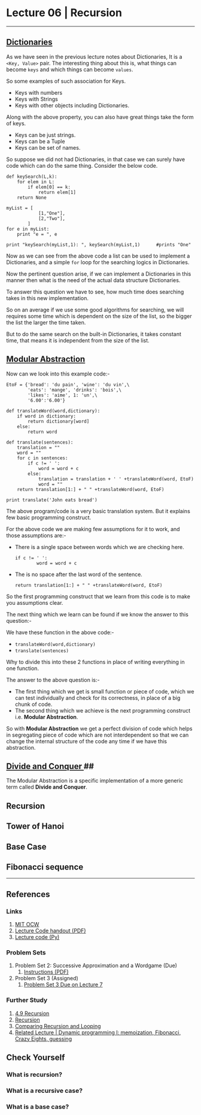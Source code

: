 # Lecture 06 |  Recursion #
---

## [Dictionaries ](https://www.youtube.com/watch?feature=player_detailpage&list=PLB2BE3D6CA77BB8F7&v=WbWb0u8bJrU#t=48) ##
As we have seen in the previous lecture notes about Dictionaries, It is a `<Key, Value>` pair. The interesting thing about this is, what things can become `keys` and which things can become `values`.

So some examples of such association for Keys.

* Keys with numbers
* Keys with Strings
* Keys with other objects including Dictionaries.

Along with the above property, you can also have great things take the form of keys.

* Keys can be just strings.
* Keys can be a Tuple
* Keys can be set of names.

So suppose we did not had Dictionaries, in that case we can surely have code which can do the same thing. Consider the below code.  

````
def keySearch(L,k):
    for elem in L:
        if elem[0] == k:
            return elem[1]
    return None

myList = [
            [1,"One"],
            [2,"Two"],
        ]
for e in myList:
    print "e = ", e

print "keySearch(myList,1): ", keySearch(myList,1)      #prints "One"
````

Now as we can see from the above code a list can be used to implement a Dictionaries, and a simple `for` loop for the searching logics in Dictionaries.

Now the pertinent question arise, if we can implement a Dictionaries in this manner then what is the need of the actual data structure Dictionaries.

To answer this question we have to see, how much time does searching takes in this new implementation.

So on an average if we use some good algorithms for searching, we will requires some time which is dependent on the size of the list, so the bigger the list the larger the time taken.

But to do the same search on the built-in Dictionaries, it takes constant time, that means it is independent from the size of the list.


## [Modular Abstraction ](https://www.youtube.com/watch?feature=player_detailpage&list=PLB2BE3D6CA77BB8F7&v=WbWb0u8bJrU#t=245) ##

Now can we look into this example code:-

````
EtoF = {'bread': 'du pain', 'wine': 'du vin',\
        'eats': 'mange', 'drinks': 'bois',\
        'likes': 'aime', 1: 'un',\
        '6.00':'6.00'}

def translateWord(word,dictionary):
    if word in dictionary:
        return dictionary[word]
    else:
        return word

def translate(sentences):
    translation = ""
    word = ""
    for c in sentences:
        if c != ' ':
            word = word + c
        else:
            translation = translation + ' ' +translateWord(word, EtoF)
            word = ""
    return translation[1:] + " " +translateWord(word, EtoF)

print translate('John eats bread')
````

The above program/code is a very basic translation system. But it explains few basic programming construct.

For the above code we are making few assumptions for it to work, and those assumptions are:-  

* There is a single space between words which we are checking here.
    ````
    if c != ' ':
            word = word + c
    ````
* The is no space after the last word of the sentence.
    ````
    return translation[1:] + " " +translateWord(word, EtoF)
    ````

So the first programming construct that we learn from this code is to make you assumptions clear.

The next thing which we learn can be found if we know the answer to this question:-

We have these function in the above code:-

* `translateWord(word,dictionary)`
* `translate(sentences)`

Why to divide this into these 2 functions in place of writing everything in one function. 

The answer to the above question is:-

* The first thing which we get is small function or piece of code, which we can test individually and check for its correctness, in place of a big chunk of code.
* The second thing which we achieve is the next programming construct i.e. **Modular Abstraction**.

So with **Modular Abstraction** we get a perfect division of code which helps in segregating piece of code which are not interdependent so that we can change the internal structure of the code any time if we have this abstraction.

## [Divide and Conquer ](https://www.youtube.com/watch?feature=player_detailpage&list=PLB2BE3D6CA77BB8F7&v=WbWb0u8bJrU#t=728)##

The Modular Abstraction is a specific implementation of a more generic term called **Divide and Conquer**.

## Recursion ##

## Tower of Hanoi ##

## Base Case ##

## Fibonacci sequence ##


---
## References ##
### Links ###

1. [MIT OCW](http://ocw.mit.edu/courses/electrical-engineering-and-computer-science/6-00sc-introduction-to-computer-science-and-programming-spring-2011/unit-1/lecture-6-recursion/)
2. [Lecture Code handout (PDF)](http://ocw.mit.edu/courses/electrical-engineering-and-computer-science/6-00sc-introduction-to-computer-science-and-programming-spring-2011/unit-1/lecture-6-recursion/MIT6_00SCS11_lec06.pdf)
3. [Lecture code (Py)](http://ocw.mit.edu/courses/electrical-engineering-and-computer-science/6-00sc-introduction-to-computer-science-and-programming-spring-2011/unit-1/lecture-6-recursion/lec06.py)

### Problem Sets ###
1. Problem Set 2: Successive Approximation and a Wordgame (Due)
    1. [Instructions (PDF)](http://ocw.mit.edu/courses/electrical-engineering-and-computer-science/6-00sc-introduction-to-computer-science-and-programming-spring-2011/unit-1/lecture-6-recursion/MIT6_00SCS11_ps2.pdf) 
2. Problem Set 3 (Assigned)
    1. [Problem Set 3 Due on Lecture 7](http://ocw.mit.edu/courses/electrical-engineering-and-computer-science/6-00sc-introduction-to-computer-science-and-programming-spring-2011/unit-1/lecture-7-debugging)  

### Further Study ###

1. [4.9 Recursion ](http://www.greenteapress.com/thinkpython/thinkCSpy/html/chap04.html)
2. [Recursion ](http://beastie.cs.ua.edu/cs150/book/index_16.html)
3. [Comparing Recursion and Looping ](http://beastie.cs.ua.edu/cs150/book/index_17.html)
4. [Related Lecture | Dynamic programming I: memoization, Fibonacci, Crazy Eights, guessing ](http://ocw.mit.edu/courses/electrical-engineering-and-computer-science/6-006-introduction-to-algorithms-spring-2008)


## Check Yourself ##
### What is recursion? ###
### What is a recursive case? ###
### What is a base case? ###




